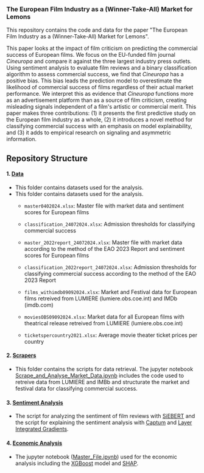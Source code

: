 
### The European Film Industry as a (Winner-Take-All) Market for Lemons

This repository contains the code and data for the paper "The European Film Industry as a (Winner-Take-All) Market for Lemons". 

This paper looks at the impact of film criticism on predicting the commercial success of European films. We focus on the EU-funded film journal _Cineuropa_ and compare it against the three largest industry press outlets. Using sentiment analysis to evaluate film reviews and a binary classification algorithm to assess commercial success, we find that _Cineuropa_ has a positive bias. This bias leads the prediction model to overestimate the likelihood of commercial success of films regardless of their actual market performance. We interpret this as evidence that _Cineuropa_ functions more as an advertisement platform than as a source of film criticism, creating misleading signals independent of a film's artistic or commercial merit. This paper makes three contributions: (1) it presents the first predictive study on the European film industry as a whole, (2) it introduces a novel method for classifying commercial success with an emphasis on model explainability, and (3) it adds to empirical research on signaling and asymmetric information.

## Repository Structure

#### 1. [Data](https://github.com/Moritz-Pfeifer/European-Films-Lemons/tree/main/Data)
- This folder contains datasets used for the analysis. 
- This folder contains datasets used for the analysis. 
  - `master0402024.xlsx`: Master file with market data and sentiment scores for European films
  - `classification_24072024.xlsx`: Admission thresholds for classifying commercial success
  - `master_2022report_24072024.xlsx`: Master file with market data according to the method of the EAO 2023 Report and sentiment scores for European films
  - `classification_2022report_24072024.xlsx`: Admission thresholds for classifying commercial success according to the method of the EAO 2023 Report

  - `films_withimdb09092024.xlsx`: Market and Festival data for European films retreived from LUMIERE (lumiere.obs.coe.int) and IMDb (imdb.com)
  - `moviesOBS09092024.xlsx`: Market data for all European films with theatrical release retreived from LUMIERE (lumiere.obs.coe.int)
  - `ticketspercountry2021.xlsx`: Average movie theater ticket prices per country

#### 2. [Scrapers](https://github.com/Moritz-Pfeifer/European-Films-Lemons/tree/main/Scrapers)
- This folder contains the scripts for data retrieval. The jupyter notebook [Scrape_and_Analyse_Market_Data.ipynb](https://github.com/Moritz-Pfeifer/European-Films-Lemons/blob/main/Scrapers/LUMIERE_and_IMDb_scraper/Scrape_and_Analyse_Market_Data.ipynb) includes the code used to retreive data from LUMIERE and IMBb and structurate the market and festival data for classifying commercial success.

#### 3. [Sentiment Analysis](https://github.com/Moritz-Pfeifer/European-Films-Lemons/tree/main/Scrapers)
- The script for analyzing the sentiment of film reviews with [SiEBERT](https://huggingface.co/siebert/sentiment-roberta-large-english) and the script for explaining the sentiment analysis with [Captum](https://github.com/pytorch/captum) and [Layer Integrated Gradients](https://github.com/Moritz-Pfeifer/European-Films-Lemons/blob/main/Layer_Integrated_Gradients). 

#### 4. [Economic Analysis](https://github.com/Moritz-Pfeifer/European-Films-Lemons/blob/main/Master_File.ipynb) 
- The jupyter notebook ([Master_File.ipynb](https://github.com/Moritz-Pfeifer/European-Films-Lemons/blob/main/Master_File.ipynb)) used for the economic analysis including the [XGBoost](https://github.com/dmlc/xgboost) model and [SHAP](https://github.com/shap/shap).  
   

